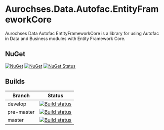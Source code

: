# Aurochses.Data.Autofac.EntityFrameworkCore

Aurochses Data Autofac EntityFrameworkCore is a library for using Autofac in Data and Business modules with Entity Framework Core.

## NuGet

[![NuGet](https://img.shields.io/nuget/v/Aurochses.Data.Autofac.EntityFrameworkCore.svg?style=flat-square)](https://www.nuget.org/packages/Aurochses.Data.Autofac.EntityFrameworkCore)
[![NuGet](https://img.shields.io/nuget/dt/Aurochses.Data.Autofac.EntityFrameworkCore.svg?style=flat-square)](https://www.nuget.org/packages/Aurochses.Data.Autofac.EntityFrameworkCore)
[![NuGet Status](http://nugetstatus.com/Aurochses.Data.Autofac.EntityFrameworkCore.png)](http://nugetstatus.com/packages/Aurochses.Data.Autofac.EntityFrameworkCore)

## Builds

Branch          | Status 
----------------|--------
develop    | [![Build status](https://aurochses.visualstudio.com/Aurochses.GitHub/_apis/build/status/Aurochses.Data.Autofac.EntityFrameworkCore_CI?branchName=develop)](https://aurochses.visualstudio.com/Aurochses.GitHub/_build/latest?definitionId=374)
pre-master | [![Build status](https://aurochses.visualstudio.com/Aurochses.GitHub/_apis/build/status/Aurochses.Data.Autofac.EntityFrameworkCore_CI?branchName=pre-master)](https://aurochses.visualstudio.com/Aurochses.GitHub/_build/latest?definitionId=374)
master     | [![Build status](https://aurochses.visualstudio.com/Aurochses.GitHub/_apis/build/status/Aurochses.Data.Autofac.EntityFrameworkCore_CI?branchName=master)](https://aurochses.visualstudio.com/Aurochses.GitHub/_build/latest?definitionId=374)